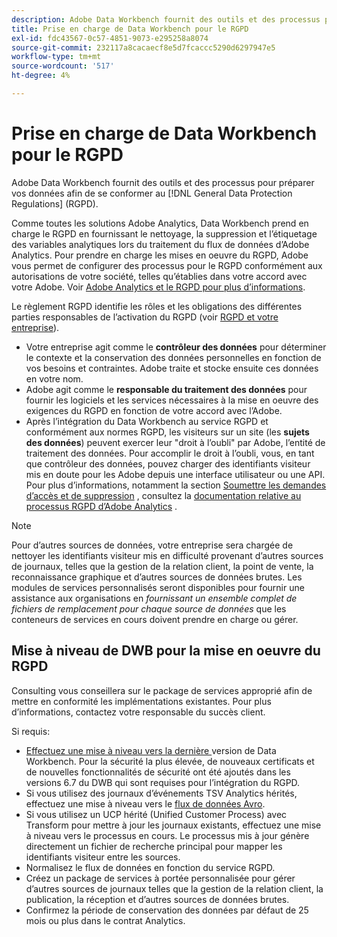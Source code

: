 ```yaml
---
description: Adobe Data Workbench fournit des outils et des processus pour préparer vos données à se conformer au Règlement général sur la protection des données (RGPD).
title: Prise en charge de Data Workbench pour le RGPD
exl-id: fdc43567-0c57-4851-9073-e295258a8074
source-git-commit: 232117a8cacaecf8e5d7fcaccc5290d6297947e5
workflow-type: tm+mt
source-wordcount: '517'
ht-degree: 4%

---
```


# Prise en charge de Data Workbench pour le RGPD

Adobe Data Workbench fournit des outils et des processus pour préparer vos données afin de se conformer au [!DNL General Data Protection Regulations] (RGPD).

Comme toutes les solutions Adobe Analytics, Data Workbench prend en charge le RGPD en fournissant le nettoyage, la suppression et l’étiquetage des variables analytiques lors du traitement du flux de données d’Adobe Analytics. Pour prendre en charge les mises en oeuvre du RGPD, Adobe vous permet de configurer des processus pour le RGPD conformément aux autorisations de votre société, telles qu’établies dans votre accord avec votre Adobe. Voir [Adobe Analytics et le RGPD pour plus d’informations](https://experienceleague.adobe.com/docs/analytics/admin/data-governance/an-gdpr-overview.html?lang=fr).

Le règlement RGPD identifie les rôles et les obligations des différentes parties responsables de l’activation du RGPD (voir [RGPD et votre entreprise](https://www.adobe.com/fr/privacy/general-data-protection-regulation.html)).

* Votre entreprise agit comme le **contrôleur des données** pour déterminer le contexte et la conservation des données personnelles en fonction de vos besoins et contraintes. Adobe traite et stocke ensuite ces données en votre nom.
* Adobe agit comme le **responsable du traitement des données** pour fournir les logiciels et les services nécessaires à la mise en oeuvre des exigences du RGPD en fonction de votre accord avec l’Adobe.
* Après l’intégration du Data Workbench au service RGPD et conformément aux normes RGPD, les visiteurs sur un site (les **sujets des données**) peuvent exercer leur &quot;droit à l’oubli&quot; par Adobe, l’entité de traitement des données. Pour accomplir le droit à l’oubli, vous, en tant que contrôleur des données, pouvez charger des identifiants visiteur mis en doute pour les Adobe depuis une interface utilisateur ou une API. Pour plus d’informations, notamment la section [Soumettre les demandes d’accès et de suppression](https://experienceleague.adobe.com/docs/analytics/admin/data-governance/gdpr-submit-access-delete.html) , consultez la [documentation relative au processus RGPD d’Adobe Analytics](https://docs.adobe.com/help/en/analytics/admin/data-governance/an-gdpr-workflow.html) .

>[!NOTE]
>
>Pour d’autres sources de données, votre entreprise sera chargée de nettoyer les identifiants visiteur mis en difficulté provenant d’autres sources de journaux, telles que la gestion de la relation client, la point de vente, la reconnaissance graphique et d’autres sources de données brutes. Les modules de services personnalisés seront disponibles pour fournir une assistance aux organisations en _fournissant un ensemble complet de fichiers de remplacement pour chaque source de données_ que les conteneurs de services en cours doivent prendre en charge ou gérer.

## Mise à niveau de DWB pour la mise en oeuvre du RGPD

Consulting vous conseillera sur le package de services approprié afin de mettre en conformité les implémentations existantes. Pour plus d’informations, contactez votre responsable du succès client.

Si requis:

* [Effectuez une mise à niveau vers la dernière ](https://experienceleague.adobe.com/docs/data-workbench/using/release-notes/release-notes.html) version de Data Workbench. Pour la sécurité la plus élevée, de nouveaux certificats et de nouvelles fonctionnalités de sécurité ont été ajoutés dans les versions 6.7 du DWB qui sont requises pour l’intégration du RGPD.
* Si vous utilisez des journaux d’événements TSV Analytics hérités, effectuez une mise à niveau vers le [flux de données Avro](https://experienceleague.adobe.com/docs/data-workbench/using/dataset/log-proc-config-file/c-log-sources.html#section-9a824b4c3d5549e7952a7111232035b2).
* Si vous utilisez un UCP hérité (Unified Customer Process) avec Transform pour mettre à jour les journaux existants, effectuez une mise à niveau vers le processus en cours. Le processus mis à jour génère directement un fichier de recherche principal pour mapper les identifiants visiteur entre les sources.
* Normalisez le flux de données en fonction du service RGPD.
* Créez un package de services à portée personnalisée pour gérer d’autres sources de journaux telles que la gestion de la relation client, la publication, la réception et d’autres sources de données brutes.
* Confirmez la période de conservation des données par défaut de 25 mois ou plus dans le contrat Analytics.
